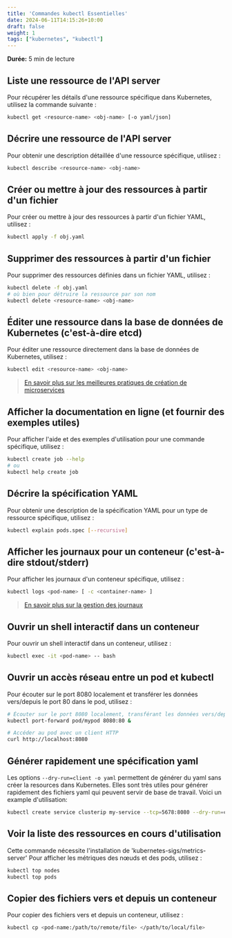 ```yaml
---
title: 'Commandes kubectl Essentielles'
date: 2024-06-11T14:15:26+10:00
draft: false
weight: 1
tags: ["kubernetes", "kubectl"]
---
```


**Durée:** 5 min de lecture

## Liste une ressource de l'API server
Pour récupérer les détails d'une ressource spécifique dans Kubernetes, utilisez la commande suivante :

```sh
kubectl get <resource-name> <obj-name> [-o yaml/json]
```

## Décrire une ressource de l'API server
Pour obtenir une description détaillée d'une ressource spécifique, utilisez :

```sh
kubectl describe <resource-name> <obj-name>
```

## Créer ou mettre à jour des ressources à partir d'un fichier
Pour créer ou mettre à jour des ressources à partir d'un fichier YAML, utilisez :

```sh
kubectl apply -f obj.yaml
```

## Supprimer des ressources à partir d'un fichier
Pour supprimer des ressources définies dans un fichier YAML, utilisez :

```sh
kubectl delete -f obj.yaml
# où bien pour détruire la ressource par son nom
kubectl delete <resource-name> <obj-name>
```

## Éditer une ressource dans la base de données de Kubernetes (c'est-à-dire etcd)
Pour éditer une ressource directement dans la base de données de Kubernetes, utilisez :

```sh
kubectl edit <resource-name> <obj-name>
```
> [En savoir plus sur les meilleures pratiques de création de microservices](https://12factor.net/codebase)

## Afficher la documentation en ligne (et fournir des exemples utiles)
Pour afficher l'aide et des exemples d'utilisation pour une commande spécifique, utilisez :

```sh
kubectl create job --help
# ou
kubectl help create job
```

## Décrire la spécification YAML
Pour obtenir une description de la spécification YAML pour un type de ressource spécifique, utilisez :

```sh
kubectl explain pods.spec [--recursive]
```

## Afficher les journaux pour un conteneur (c'est-à-dire stdout/stderr)
Pour afficher les journaux d'un conteneur spécifique, utilisez :

```sh
kubectl logs <pod-name> [ -c <container-name> ]
```
> [En savoir plus sur la gestion des journaux](https://12factor.net/logs)

## Ouvrir un shell interactif dans un conteneur
Pour ouvrir un shell interactif dans un conteneur, utilisez :

```sh
kubectl exec -it <pod-name> -- bash
```

## Ouvrir un accès réseau entre un pod et kubectl
Pour écouter sur le port 8080 localement et transférer les données vers/depuis le port 80 dans le pod, utilisez :

```sh
# Écouter sur le port 8080 localement, transférant les données vers/depuis le port 80 dans le pod
kubectl port-forward pod/mypod 8080:80 &

# Accéder au pod avec un client HTTP
curl http://localhost:8080
```

## Générer rapidement une spécification yaml

Les options `--dry-run=client -o yaml` permettent de générer du yaml sans créer la resources dans Kubernetes. Elles sont très utiles pour générer rapidement des fichiers yaml qui peuvent servir de base de travail. Voici un example d'utilisation:

```sh
kubectl create service clusterip my-service --tcp=5678:8080 --dry-run=client -o yaml
```

## Voir la liste des ressources en cours d'utilisation

Cette commande nécessite l'installation de 'kubernetes-sigs/metrics-server'
Pour afficher les métriques des nœuds et des pods, utilisez :

```sh
kubectl top nodes
kubectl top pods
```

## Copier des fichiers vers et depuis un conteneur
Pour copier des fichiers vers et depuis un conteneur, utilisez :

```sh
kubectl cp <pod-name:/path/to/remote/file> </path/to/local/file>
```